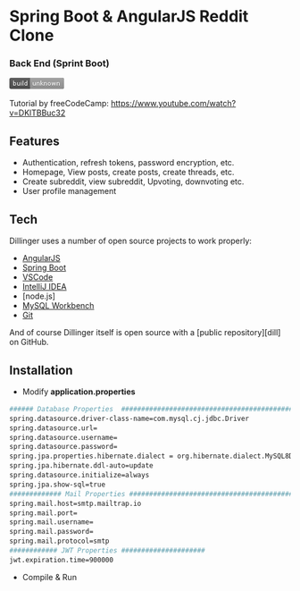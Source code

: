 # Spring Boot & AngularJS Reddit Clone
### Back End (Sprint Boot)



[![Build Status](https://raw.githubusercontent.com/travis-ci/travis-api/master/public/images/result/unknown.png)](https://github.com/kpatel-1/Reddit-Clone-BE/)

Tutorial by freeCodeCamp: https://www.youtube.com/watch?v=DKlTBBuc32

## Features

- Authentication, refresh tokens, password encryption, etc.
- Homepage, View posts, create posts, create threads, etc.
- Create subreddit, view subreddit, Upvoting, downvoting etc.
- User profile management

## Tech

Dillinger uses a number of open source projects to work properly:

- [AngularJS](https://angularjs.org/)
- [Spring Boot](https://spring.io/projects/spring-boot)
- [VSCode](https://code.visualstudio.com/)
- [IntelliJ IDEA](https://code.visualstudio.com/)
- [node.js]
- [MySQL Workbench](https://www.mysql.com/products/workbench/)
- [Git](https://git-scm.com/)

And of course Dillinger itself is open source with a [public repository][dill]
 on GitHub.

## Installation

- Modify **application.properties** 
```sh
###### Database Properties  ###########################################
spring.datasource.driver-class-name=com.mysql.cj.jdbc.Driver
spring.datasource.url=
spring.datasource.username=
spring.datasource.password=
spring.jpa.properties.hibernate.dialect = org.hibernate.dialect.MySQL8Dialect
spring.jpa.hibernate.ddl-auto=update
spring.datasource.initialize=always
spring.jpa.show-sql=true
############# Mail Properties ###########################################
spring.mail.host=smtp.mailtrap.io
spring.mail.port=
spring.mail.username=
spring.mail.password=
spring.mail.protocol=smtp
############ JWT Properties #####################
jwt.expiration.time=900000
```

- Compile & Run

